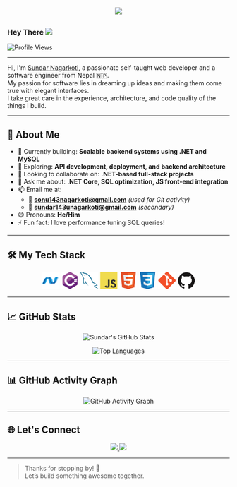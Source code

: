 <!-- Typing SVG Header -->
<h1 align="center">
  <a href="https://git.io/typing-svg">
    <img src="https://readme-typing-svg.herokuapp.com?font=Fira+Code&size=30&pause=1000&color=F75C7E&center=true&vCenter=true&width=435&lines=Hello%2C+There!+👋;This+is+Sundar+Nagarkoti;Nice+to+meet+you!">
  </a>
</h1>

<!-- Wave emoji greeting -->
### Hey There <img src="https://media.giphy.com/media/hvRJCLFzcasrR4ia7z/giphy.gif" width="25px">

<!-- Profile views badge -->
<p align="left">
  <img src="https://komarev.com/ghpvc/?username=Sundar-nagarkoti&label=Profile%20views&color=ff69b4&style=flat-square" alt="Profile Views">
</p>

---

Hi, I'm [Sundar Nagarkoti](https://sundar-nagarkoti.github.io/portfolio/), a passionate self-taught web developer and a software engineer from Nepal 🇳🇵.  
My passion for software lies in dreaming up ideas and making them come true with elegant interfaces.  
I take great care in the experience, architecture, and code quality of the things I build.

---

## 🚀 About Me

- 🔭 Currently building: **Scalable backend systems using .NET and MySQL**
- 🌱 Exploring: **API development, deployment, and backend architecture**
- 👯 Looking to collaborate on: **.NET-based full-stack projects**
- 💬 Ask me about: **.NET Core, SQL optimization, JS front-end integration**
- 📫 Email me at:
  - 📧 **sonu143nagarkoti@gmail.com** *(used for Git activity)*
  - 📧 **sundar143unagarkoti@gmail.com** *(secondary)*
- 😄 Pronouns: **He/Him**
- ⚡ Fun fact: I love performance tuning SQL queries!

---

## 🛠️ My Tech Stack

<p align="center">
  <img src="https://raw.githubusercontent.com/devicons/devicon/master/icons/dot-net/dot-net-original.svg" alt=".NET" width="40"/>
  <img src="https://raw.githubusercontent.com/devicons/devicon/master/icons/csharp/csharp-original.svg" alt="C#" width="40"/>
  <img src="https://raw.githubusercontent.com/devicons/devicon/master/icons/mysql/mysql-original.svg" alt="MySQL" width="40"/>
  <img src="https://raw.githubusercontent.com/devicons/devicon/master/icons/javascript/javascript-original.svg" alt="JavaScript" width="40"/>
  <img src="https://raw.githubusercontent.com/devicons/devicon/master/icons/html5/html5-original.svg" alt="HTML5" width="40"/>
  <img src="https://raw.githubusercontent.com/devicons/devicon/master/icons/css3/css3-original.svg" alt="CSS3" width="40"/>
  <img src="https://raw.githubusercontent.com/devicons/devicon/master/icons/git/git-original.svg" alt="Git" width="40"/>
  <img src="https://raw.githubusercontent.com/devicons/devicon/master/icons/github/github-original.svg" alt="GitHub" width="40"/>
</p>

---

## 📈 GitHub Stats

<p align="center">
  <img src="https://github-readme-stats.vercel.app/api?username=Sundar-nagarkoti&show_icons=true&theme=tokyonight&count_private=true" alt="Sundar's GitHub Stats" />
</p>

<p align="center">
  <img src="https://github-readme-stats.vercel.app/api/top-langs/?username=Sundar-nagarkoti&layout=compact&theme=tokyonight" alt="Top Languages" />
</p>

---

## 📊 GitHub Activity Graph

<!-- ✅ Make sure your commits use `sonu143nagarkoti@gmail.com`, and that it's verified in GitHub settings.-->

<p align="center">
  <img src="https://github-readme-activity-graph.vercel.app/graph?username=Sundar-nagarkoti&theme=react-dark&area=true&hide_border=true" alt="GitHub Activity Graph" />
</p>

---

## 🌐 Let's Connect

<p align="center">
  <a href="https://www.linkedin.com/in/sundar-nagarkoti-026972158/">
    <img src="https://img.shields.io/badge/-LinkedIn-0e76a8?style=for-the-badge&logo=linkedin&logoColor=white"/>
  </a>
  <a href="mailto:sonu143nagarkoti@gmail.com">
    <img src="https://img.shields.io/badge/-Gmail-EA4335?style=for-the-badge&logo=gmail&logoColor=white"/>
  </a>
</p>

---

> Thanks for stopping by! 🚀  
> Let’s build something awesome together.
